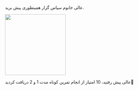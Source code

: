عالی خانوم سپاس گزار همینطوری پیش برید.

<img src="https://previews.123rf.com/images/stuartphoto/stuartphoto1409/stuartphoto140900982/31545308-excellent-tick-indicating-excellence-checkmark-and-check.jpg" width="200" height="200" />

عالی پیش رفتید، 10 امتیاز از انجام تمرین کوتاه مدت 1 و 2 دریافت کردید🎉
